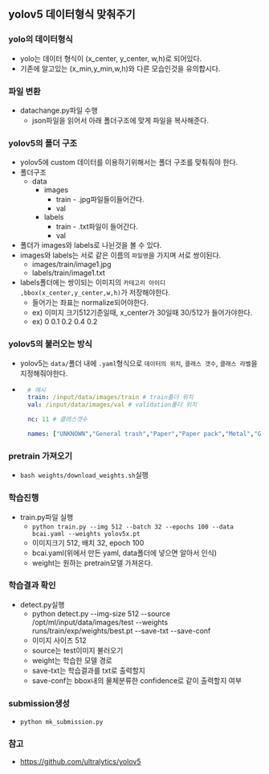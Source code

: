 

## yolov5 데이터형식 맞춰주기

### yolo의 데이터형식
- yolo는 데이터 형식이 (x_center, y_center, w,h)로 되어있다.
- 기존에 알고있는 (x_min,y_min,w,h)와 다른 모습인것을 유의합시다.

### 파일 변환
- datachange.py파일 수행
  - json파일을 읽어서 아래 폴더구조에 맞게 파일을 복사해준다.

### yolov5의 폴더 구조
- yolov5에 custom 데이터를 이용하기위해서는 폴더 구조를 맞춰줘야 한다.
- 폴더구조
  - data
    - images
      - train - .jpg파일들이들어간다.
      - val
    - labels
      - train - .txt파일이 들어간다.
      - val
- 폴더가 images와 labels로 나뉜것을 볼 수 있다.
- images와 labels는 서로 같은 이름의 `파일명`을 가지며 서로 쌍이된다.
  - images/train/image1.jpg
  - labels/train/image1.txt
- labels폴더에는 쌍이되는 이미지의 `카테고리 아이디 ,bbox(x_center,y_center,w,h)`가 저장해야한다.
  - 들어가는 좌표는 normalize되어야한다.
  - ex) 이미지 크기512기준일때, x_center가 30일때 30/512가 들어가야한다.
  - ex) 0 0.1 0.2 0.4 0.2


### yolov5의 불러오는 방식
- yolov5는 `data/`폴더 내에 `.yaml`형식으로 `데이터의 위치`, `클래스 갯수`, `클래스 라벨`을 지정해줘야한다.
- ```yaml
    # 예시
    train: /input/data/images/train # train폴더 위치
    val: /input/data/images/val # validation폴더 위치

    nc: 11 # 클래스갯수

    names: ["UNKNOWN","General trash","Paper","Paper pack","Metal","Glass", "Plastic","Styrofoam","Plastic bag","Battery","Clothing"] # 클래스 라벨들
  ```


### pretrain 가져오기
- `bash weights/download_weights.sh`실행


### 학습진행
- train.py파일 실행
  - `python train.py --img 512 --batch 32 --epochs 100 --data bcai.yaml --weights yolov5x.pt`
  - 이미지크기 512, 배치 32, epoch 100
  - bcai.yaml(위에서 만든 yaml, data폴더에 넣으면 알아서 인식)
  - weight는 원하는 pretrain모델 가져온다.


### 학습결과 확인
- detect.py실행
  - python detect.py --img-size 512 --source /opt/ml/input/data/images/test --weights runs/train/exp/weights/best.pt --save-txt --save-conf
  - 이미지 사이즈 512
  - source는 test이미지 불러오기
  - weight는 학습한 모델 경로
  - save-txt는 학습결과를 txt로 출력할지
  - save-conf는 bbox내의 물체분류한 confidence로 같이 출력할지 여부

### submission생성
- `python mk_submission.py`


### 참고
- https://github.com/ultralytics/yolov5


